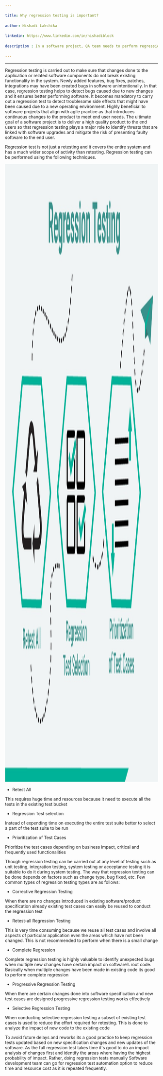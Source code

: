 ```yaml
---

title: Why regression testing is important?

author: Nishadi Lakshika 

linkedin: https://www.linkedin.com/in/nishadiblock

description : In a software project, QA team needs to perform regression test in many situations. Its very important to identify when to perform regression test and how we do it. I hope this blog post will helps you to understand bit more about regression testing.

---
```

___

Regression testing is carried out to make sure that changes done to the application or related software components do not break existing functionality in the system. Newly added features, bug fixes, patches, integrations may have been created bugs in software unintentionally. In that case, regression testing helps to detect bugs caused due to new changes and it ensures better performing software. It becomes mandatory to carry out a regression test to detect troublesome side effects that might have been caused due to a new operating environment. Highly beneficial to software projects that align with agile practice as that introduces continuous changes to the product to meet end user needs. The ultimate goal of a software project is to deliver a high quality product to the end users so that regression testing plays a major role to identify threats that are linked with software upgrades and mitigate the risk of presenting faulty software to the end user. 

Regression test is not just a retesting and it covers the entire system and has a much wider scope of activity than retesting. Regression testing can be performed using the following techniques.

<img src="/img/nl_1_2021_12_24.jpg" height="2035" width="1203" />

*	Retest All

This requires huge time and resources because it need to execute all the tests in the existing test bucket

*	Regression Test selection

Instead of expending time on executing the entire test suite better to select a part of the test suite to be run

*	Prioritization of Test Cases

Prioritize the test cases depending on business impact, critical and frequently used functionalities

Though regression testing can be carried out at any level of testing such as unit testing, integration testing, system testing or acceptance testing it is suitable to do it during system testing. The way that regression testing can be done depends on factors such as change type, bug fixed, etc. Few common types of regression testing types are as follows:

*	Corrective Regression Testing

When there are no changes introduced in existing software/product specification already existing test cases can easily be reused to conduct the regression test 

*	Retest-all Regression Testing

This is very time consuming because we reuse all test cases and involve all aspects of particular application even the areas which have not been changed. This is not recommended to perform when there is a small change

*	Complete Regression

Complete regression testing is highly valuable to identify unexpected bugs when multiple new changes have certain impact on software’s root code. Basically when multiple changes have been made in existing code its good to perform complete regression

*	Progressive Regression Testing

When there are certain changes done into software specification and new test cases are designed progressive regression testing works effectively 

*	Selective Regression Testing

When conducting selective regression testing a subset of existing test cases is used to reduce the effort required for retesting. This is done to analyze the impact of new code to the existing code

To avoid future delays and reworks its a good practice to keep regression tests updated based on new specification changes and new updates of the software. As the full regression test takes time it's good to do an impact analysis of changes first and identify the areas where having the highest probability of impact. Rather, doing regression tests manually  Software development team can go for regression test automation option to reduce time and resource cost as it is repeated frequently.